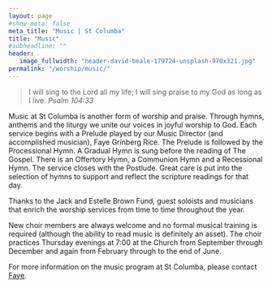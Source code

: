 ```yaml
---
layout: page
#show_meta: false
meta_title: "Music | St Columba"
title: "Music"
#subheadline: ""
header:
   image_fullwidth: "header-david-beale-179724-unsplash-970x321.jpg"
permalink: "/worship/music/"
---
```

>I will sing to the Lord all my life; I will sing praise to my God as long as I live.
<cite>Psalm 104:33</cite>

Music at St Columba is another form of worship and praise.  Through hymns, anthems and the liturgy we unite our voices in joyful worship to God.  Each service begins with a Prelude played by our Music Director (and accomplished musician), Faye Grinberg Rice.  The Prelude is followed by the Processional Hymn.  A Gradual Hymn is sung before the reading of The Gospel.  There is an Offertory Hymn, a Communion Hymn and a Recessional Hymn.  The service closes with the Postlude.  Great care is put into the selection of hymns to support and reflect the scripture readings for that day. 

Thanks to the Jack and Estelle Brown Fund, guest soloists and musicians that enrich the worship services from time to time throughout the year.   

New choir members are always welcome and no formal musical training is required (although the ability to read music is definitely an asset).  The choir practices Thursday evenings at 7:00 at the Church from September through December and again from February through to the end of June.

For more information on the music program at St Columba, please contact [Faye](mailto:music@stcolumbaottawa.ca).

